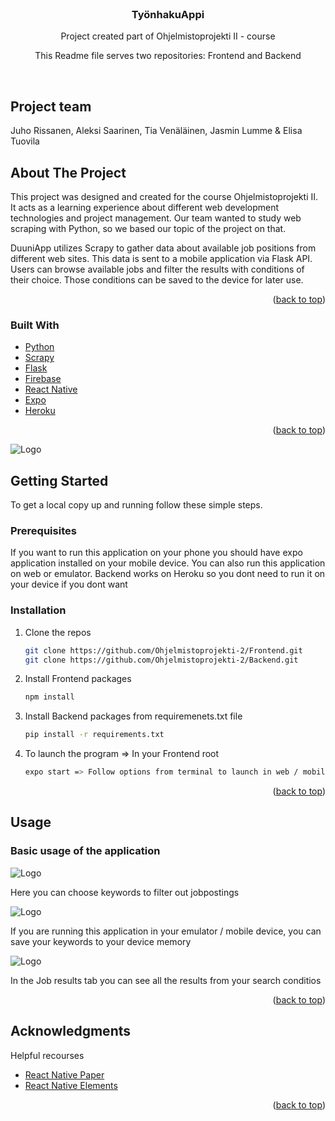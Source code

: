 <div id="top"></div>

<!-- PROJECT LOGO -->
<br />
<div align="center">
  
<h3 align="center">TyönhakuAppi</h3>

<p align="center">
    Project created part of Ohjelmistoprojekti II - course <br />

  <p>This Readme file serves two repositories: Frontend and Backend</p>
<br />
</p>
</div>

## Project team
  <p>Juho Rissanen, Aleksi Saarinen, Tia Venäläinen, Jasmin Lumme & Elisa Tuovila</p>

<!-- ABOUT THE PROJECT -->
## About The Project

This project was designed and created for the course Ohjelmistoprojekti II. It acts as a learning experience about different web development technologies and project management. Our team wanted to study web scraping with Python, so we based our topic of the project on that.

DuuniApp utilizes Scrapy to gather data about available job positions from different web sites. This data is sent to a mobile application via Flask API. Users can browse available jobs and filter the results with conditions of their choice. Those conditions can be saved to the device for later use.

<p align="right">(<a href="#top">back to top</a>)</p>



### Built With


* [Python](https://www.python.org/)
* [Scrapy](https://scrapy.org/)
* [Flask](https://flask.palletsprojects.com/en/2.1.x/)
* [Firebase](https://firebase.google.com/)
* [React Native](https://reactnative.dev/)
* [Expo](https://expo.dev/)
* [Heroku](https://heroku.com)

<p align="right">(<a href="#top">back to top</a>)</p>



<img src="./profile/kaavio.png" alt="Logo">



<!-- GETTING STARTED -->
## Getting Started

To get a local copy up and running follow these simple steps.

### Prerequisites

If you want to run this application on your phone you should have expo application installed on your mobile device.
You can also run this application on web or emulator.
Backend works on Heroku so you dont need to run it on your device if you dont want

### Installation

1. Clone the repos
   ```sh
   git clone https://github.com/Ohjelmistoprojekti-2/Frontend.git
   git clone https://github.com/Ohjelmistoprojekti-2/Backend.git
   ```
2. Install Frontend packages
   ```sh
   npm install
   ```
3. Install Backend packages from requiremenets.txt file
   ```sh
   pip install -r requirements.txt
   ```
4. To launch the program => In your Frontend root
   ```sh
   expo start => Follow options from terminal to launch in web / mobile / emulator
   ```


<p align="right">(<a href="#top">back to top</a>)</p>


<!-- USAGE EXAMPLES -->
## Usage

<h3>Basic usage of the application</h3>


<img src="./profile/etusivu.png" alt="Logo">
<p>Here you can choose keywords to filter out jobpostings</p>

<img src="./profile/tallennus.png" alt="Logo">
<p>If you are running this application in your emulator / mobile device, you can save your keywords to your device memory</p>

<img src="./profile/tulokset.png" alt="Logo">
<p>In the Job results tab you can see all the results from your search conditios</p>

<p align="right">(<a href="#top">back to top</a>)</p>



<!-- ACKNOWLEDGMENTS -->
## Acknowledgments

Helpful recourses

* [React Native Paper](https://reactnativepaper.com/)
* [React Native Elements](https://reactnativeelements.com/)


<p align="right">(<a href="#top">back to top</a>)</p>